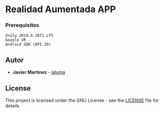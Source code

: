 # Realidad Aumentada APP

### Prerequisites
```
Unity 2018.4.10f1 LTS
Google VR
Android SDK (API 29)
```

## Autor

* **Javier Martínez** - [jaluma](https://github.com/jaluma)

## License

This project is licensed under the GNU License - see the [LICENSE](LICENSE) file for details